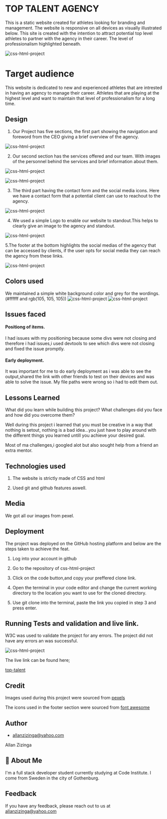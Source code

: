 # TOP TALENT AGENCY

This is a static website created for athletes looking for branding and management.
The website is responsive on all devices as visually illustrated below. This site is created with the intention to attract potential top level athletes to partner with the agency in their career. The level of professionalism highlighted beneath.

![css-html-project](assets/images/responsive.png)

# Target audience

This website is dedicated to new and experienced athletes that are intrested in having an agency to manage their career. Athletes that are playing at the highest level and want to maintain that level of professionalism for a long time.

## Design

1. Our Project has five sections, the first part showing the navigation and foreword from the CEO giving a brief overview of the agency.

![css-html-project](assets/)

2. Our second section has the services offered and our team. With images of the personnel behind the services and brief information about them.

![css-html-project](assets/images/services.png)

![css-html-project](assets/images/team.png)

3. The third part having the contact form and the social media icons. Here we have a contact form that a potential client can use to reachout to the agency.

![css-html-project](assets/images/contact.png)

4. We used a simple Logo to enable our website to standout.This helps to clearly give an image to the agency and standout.

![css-html-project](assets/images/logo.png)

5.The footer at the bottom highlights the social medias of the agency that can be accessed by clients, if the user opts for social media they can reach the agency from these links.

![css-html-project](assets/images/socials.png)

## Colors used

We maintained a simple white background color and grey for the wordings. (#ffffff and rgb(105, 105, 105))
![css-html-project](assets/images/white.png)
![css-html-project](assets/images/grey.png)

## Issues faced

#### Positiong of items.

I had issues with my positioning because some divs were not closing and therefore i had issues,i used devtools to see which divs were not closing and fixed the issue promptly.

#### Early deployment.

It was important for me to do early deployment as i was able to see the output,shared the link with other friends to test on their devices and was able to solve the issue. My file paths were wrong so i had to edit them out.

## Lessons Learned

What did you learn while building this project? What challenges did you face and how did you overcome them?

Well during this project i learned that you must be creative in a way that nothing is setout, nothing is a bad idea...you just have to play around with the different things you learned untill you achieve your desired goal.

Most of ma challenges,i googled alot but also sought help from a friend an extra mentor.

## Technologies used

1. The website is strictly made of CSS and html

2. Used git and github features aswell.

## Media

We got all our images from pexel.

## Deployment

The project was deployed on the GitHub hosting platform and below are the steps taken to achieve the feat.

1. Log into your account in github

2. Go to the repository of css-html-project

3. Click on the code button,and copy your preffered clone link.

4. Open the terminal in your code editor and change the current working directory to the location you want to use for the cloned directory.

5. Use git clone into the terminal, paste the link you copied in step 3 and press enter.

## Running Tests and validation and live link.

W3C was used to validate the project for any errors. The project did not have any errors an was successful.

![css-html-project](assets/images/html%20validator.png)

The live link can be found here;

[top-talent](https://allano256.github.io/top-talent/)

## Credit

Images used during this project were sourced from
[pexels](https://pexels.com/sv-se/)

The icons used in the footer section were sourced from
[font awesome](https://fontawesome.com)

## Author

- [allanzizinga@yahoo.com](https://www.github.com/octokatherine)

Allan Zizinga

## 🚀 About Me

I'm a full stack developer student currently studying at Code Institute.
I come from Sweden in the city of Gothenburg.

## Feedback

If you have any feedback, please reach out to us at allanzizinga@yahoo.com
